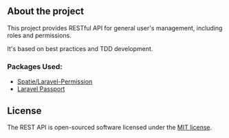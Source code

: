 ## About the project

This project provides RESTful API for general user's management, including roles and permissions.

It's based on best practices and TDD development.

### Packages Used:
- [Spatie/Laravel-Permission](https://github.com/spatie/laravel-permission)
- [Laravel Passport](https://github.com/laravel/passport)

## License

The REST API is open-sourced software licensed under the [MIT license](https://opensource.org/licenses/MIT).
